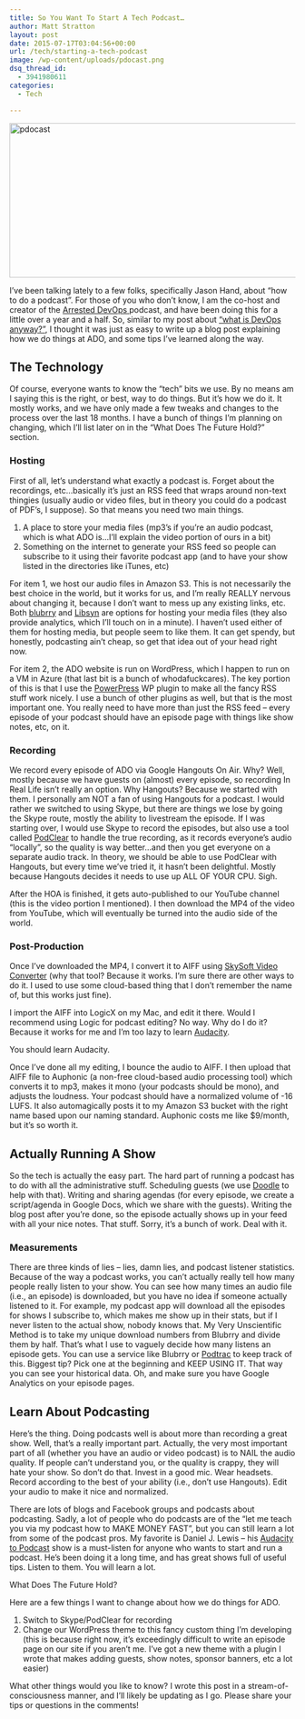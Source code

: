 ```yaml
---
title: So You Want To Start A Tech Podcast…
author: Matt Stratton
layout: post
date: 2015-07-17T03:04:56+00:00
url: /tech/starting-a-tech-podcast
image: /wp-content/uploads/pdocast.png
dsq_thread_id:
  - 3941980611
categories:
  - Tech

---
```

<img class="alignnone wp-image-7001" src="/wp-content/uploads/pdocast-300x148.png" alt="pdocast" width="550" height="272" srcset="/wp-content/uploads/pdocast-300x148.png 300w, /wp-content/uploads/pdocast-1024x506.png 1024w, /wp-content/uploads/pdocast.png 1280w" sizes="(max-width: 550px) 100vw, 550px" />

I&#8217;ve been talking lately to a few folks, specifically Jason Hand, about &#8220;how to do a podcast&#8221;. For those of you who don&#8217;t know, I am the co-host and creator of the <a href="http://arresteddevops.com" target="_blank">Arrested DevOps </a>podcast, and have been doing this for a little over a year and a half. So, similar to my post about [&#8220;what is DevOps anyway?&#8221;][1], I thought it was just as easy to write up a blog post explaining how we do things at ADO, and some tips I&#8217;ve learned along the way.

## The Technology

Of course, everyone wants to know the &#8220;tech&#8221; bits we use. By no means am I saying this is the right, or best, way to do things. But it&#8217;s how we do it. It mostly works, and we have only made a few tweaks and changes to the process over the last 18 months. I have a bunch of things I&#8217;m planning on changing, which I&#8217;ll list later on in the &#8220;What Does The Future Hold?&#8221; section.

### Hosting

First of all, let&#8217;s understand what exactly a podcast is. Forget about the recordings, etc&#8230;basically it&#8217;s just an RSS feed that wraps around non-text thingies (usually audio or video files, but in theory you could do a podcast of PDF&#8217;s, I suppose). So that means you need two main things.

  1. A place to store your media files (mp3&#8217;s if you&#8217;re an audio podcast, which is what ADO is&#8230;I&#8217;ll explain the video portion of ours in a bit)
  2. Something on the internet to generate your RSS feed so people can subscribe to it using their favorite podcast app (and to have your show listed in the directories like iTunes, etc)

For item 1, we host our audio files in Amazon S3. This is not necessarily the best choice in the world, but it works for us, and I&#8217;m really REALLY nervous about changing it, because I don&#8217;t want to mess up any existing links, etc. Both <a href="https://www.blubrry.com" target="_blank">blubrry</a> and <a href="http://www.libsyn.com" target="_blank">Libsyn</a> are options for hosting your media files (they also provide analytics, which I&#8217;ll touch on in a minute). I haven&#8217;t used either of them for hosting media, but people seem to like them. It can get spendy, but honestly, podcasting ain&#8217;t cheap, so get that idea out of your head right now.

For item 2, the ADO website is run on WordPress, which I happen to run on a VM in Azure (that last bit is a bunch of whodafuckcares). The key portion of this is that I use the <a href="https://wordpress.org/plugins/powerpress/" target="_blank">PowerPress</a> WP plugin to make all the fancy RSS stuff work nicely. I use a bunch of other plugins as well, but that is the most important one. You really need to have more than just the RSS feed &#8211; every episode of your podcast should have an episode page with things like show notes, etc, on it.

### Recording

We record every episode of ADO via Google Hangouts On Air. Why? Well, mostly because we have guests on (almost) every episode, so recording In Real Life isn&#8217;t really an option. Why Hangouts? Because we started with them. I personally am NOT a fan of using Hangouts for a podcast. I would rather we switched to using Skype, but there are things we lose by going the Skype route, mostly the ability to livestream the episode. If I was starting over, I would use Skype to record the episodes, but also use a tool called <a href="http://www.podclear.com" target="_blank">PodClear</a> to handle the true recording, as it records everyone&#8217;s audio &#8220;locally&#8221;, so the quality is way better&#8230;and then you get everyone on a separate audio track. In theory, we should be able to use PodClear with Hangouts, but every time we&#8217;ve tried it, it hasn&#8217;t been delightful. Mostly because Hangouts decides it needs to use up ALL OF YOUR CPU. Sigh.

After the HOA is finished, it gets auto-published to our YouTube channel (this is the video portion I mentioned). I then download the MP4 of the video from YouTube, which will eventually be turned into the audio side of the world.

### Post-Production

Once I&#8217;ve downloaded the MP4, I convert it to AIFF using <a href="http://www.iskysoft.com/video-converter-mac.html" target="_blank">SkySoft Video Converter</a> (why that tool? Because it works. I&#8217;m sure there are other ways to do it. I used to use some cloud-based thing that I don&#8217;t remember the name of, but this works just fine).

I import the AIFF into LogicX on my Mac, and edit it there. Would I recommend using Logic for podcast editing? No way. Why do I do it? Because it works for me and I&#8217;m too lazy to learn <a href="http://audacityteam.org" target="_blank">Audacity</a>.

You should learn Audacity.

Once I&#8217;ve done all my editing, I bounce the audio to AIFF. I then upload that AIFF file to Auphonic (a non-free cloud-based audio processing tool) which converts it to mp3, makes it mono (your podcasts should be mono), and adjusts the loudness. Your podcast should have a normalized volume of -16 LUFS. It also automagically posts it to my Amazon S3 bucket with the right name based upon our naming standard. Auphonic costs me like $9/month, but it&#8217;s so worth it.

## Actually Running A Show

So the tech is actually the easy part. The hard part of running a podcast has to do with all the administrative stuff. Scheduling guests (we use <a href="http://doodle.com" target="_blank">Doodle</a> to help with that). Writing and sharing agendas (for every episode, we create a script/agenda in Google Docs, which we share with the guests). Writing the blog post after you&#8217;re done, so the episode actually shows up in your feed with all your nice notes. That stuff. Sorry, it&#8217;s a bunch of work. Deal with it.

### Measurements

There are three kinds of lies &#8211; lies, damn lies, and podcast listener statistics. Because of the way a podcast works, you can&#8217;t actually really tell how many people really listen to your show. You can see how many times an audio file (i.e., an episode) is downloaded, but you have no idea if someone actually listened to it. For example, my podcast app will download all the episodes for shows I subscribe to, which makes me show up in their stats, but if I never listen to the actual show, nobody knows that. My Very Unscientific Method is to take my unique download numbers from Blubrry and divide them by half. That&#8217;s what I use to vaguely decide how many listens an episode gets. You can use a service like Blubrry or <a href="http://podtrac.com" target="_blank">Podtrac</a> to keep track of this. Biggest tip? Pick one at the beginning and KEEP USING IT. That way you can see your historical data. Oh, and make sure you have Google Analytics on your episode pages.

## Learn About Podcasting

Here&#8217;s the thing. Doing podcasts well is about more than recording a great show. Well, that&#8217;s a really important part. Actually, the very most important part of all (whether you have an audio or video podcast) is to NAIL the audio quality. If people can&#8217;t understand you, or the quality is crappy, they will hate your show. So don&#8217;t do that. Invest in a good mic. Wear headsets. Record according to the best of your ability (i.e., don&#8217;t use Hangouts). Edit your audio to make it nice and normalized.

There are lots of blogs and Facebook groups and podcasts about podcasting. Sadly, a lot of people who do podcasts are of the &#8220;let me teach you via my podcast how to MAKE MONEY FAST&#8221;, but you can still learn a lot from some of the podcast pros. My favorite is Daniel J. Lewis &#8211; his <a href="http://theaudacitytopodcast.com" target="_blank">Audacity to Podcast</a> show is a must-listen for anyone who wants to start and run a podcast. He&#8217;s been doing it a long time, and has great shows full of useful tips. Listen to them. You will learn a lot.

What Does The Future Hold?

Here are a few things I want to change about how we do things for ADO.

  1. Switch to Skype/PodClear for recording
  2. Change our WordPress theme to this fancy custom thing I&#8217;m developing (this is because right now, it&#8217;s exceedingly difficult to write an episode page on our site if you aren&#8217;t me. I&#8217;ve got a new theme with a plugin I wrote that makes adding guests, show notes, sponsor banners, etc a lot easier)

What other things would you like to know? I wrote this post in a stream-of-consciousness manner, and I&#8217;ll likely be updating as I go. Please share your tips or questions in the comments!

 [1]: /tech/devops "DevOps – A Crash Course"